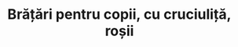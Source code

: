 ---
layout: post
title: "Brățări pentru copii, cu cruciuliță, roșii"
description: "Brățări pentru copii, cu cruciuliță, roșii"
img: "/assets/img/bratari-pt-copii-cu-cruciulita-rosie.jpg"
img2: 
sizes: "copii"
colors: "diverse"
price: "7.00 / buc
"
comment: "63.00 / 10 buc"
vertical: false
---
